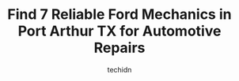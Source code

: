---
layout: ampstory
image: https://images.unsplash.com/photo-1630686120465-89debf3b32a8?ixlib=rb-4.0.3&ixid=MnwxMjA3fDB8MHxwaG90by1wYWdlfHx8fGVufDB8fHx8&auto=format&fit=crop&w=640&h=853&q=80
author: techidn
featured: false
description: Looking for reliable and skilled Ford Mechanic in Port Arthur TX, USA? Your search ends here with the 7 best Ford Mechanic in town. With their expertise and commitment to delivering exceptio
title: Find 7 Reliable Ford Mechanics in Port Arthur TX for Automotive Repairs
cover:
   title: Find 7 Reliable Ford Mechanics in Port Arthur TX for Automotive Repairs
   subtitle: Rickpate
   background: https://images.unsplash.com/photo-1630686120465-89debf3b32a8?ixlib=rb-4.0.3&ixid=MnwxMjA3fDB8MHxwaG90by1wYWdlfHx8fGVufDB8fHx8&auto=format&fit=crop&w=640&h=853&q=80

pages: 
 - layout: thirds
   top: <h1>#1 Mid County Lube & Auto Repair LLC</h1>
   bottom: "<p>I went for an inspection. When it was my turn, a mechanic got in my car & told me to drive around the back. He said he saw my handicapped placard, and he didnt want me t</p>"
   background: https://www.knot35.com/toplist/wp-content/uploads/2023/06/best-ford-mechanic-1-in-port-arthur-tx-1685831521.jpeg
   backgroundblur: true
 - layout: thirds
   top: <h1>#2 Philpott Ford Service Center</h1>
   bottom: "<p>1400 US-69, Nederland, TX 77627, United States</p>"
   background: https://www.knot35.com/toplist/wp-content/uploads/2023/06/best-ford-mechanic-2-in-port-arthur-tx-1685831522.jpeg
   cta:
      link: https://www.knot35.com/toplist/find-7-reliable-ford-mechanics-in-port-arthur-tx-for-automotive-repairs/
      text: Find 7 Reliable Ford Mechanics in Port Arthur TX for Automotive Repairs
 - layout: thirds
   top: <h1>#3 F & D Auto Repair</h1>
   bottom: "<p>2707 W Rev Dr Ransom Howard St, Port Arthur, TX 77640, United States</p>"
   background: https://www.knot35.com/toplist/wp-content/uploads/2023/06/best-ford-mechanic-3-in-port-arthur-tx-1685831522.jpeg
   cta:
      link: https://www.knot35.com/toplist/find-7-reliable-ford-mechanics-in-port-arthur-tx-for-automotive-repairs/
      text: Find 7 Reliable Ford Mechanics in Port Arthur TX for Automotive Repairs
 - layout: thirds
   top: <h1>#4 Boydangs Automotive & Tire</h1>
   bottom: "<p>6100 Gulfway Dr, Port Arthur, TX 77642, United States</p>"
   background: https://images.unsplash.com/photo-1527067829737-402993088e6b?ixlib=rb-4.0.3&ixid=MnwxMjA3fDB8MHxwaG90by1wYWdlfHx8fGVufDB8fHx8&auto=format&fit=crop&w=640&h=853&q=80
   cta:
      link: https://www.knot35.com/toplist/find-7-reliable-ford-mechanics-in-port-arthur-tx-for-automotive-repairs/
      text: Find 7 Reliable Ford Mechanics in Port Arthur TX for Automotive Repairs
 - layout: thirds
   top: <h1>#5 Peters Auto Repair & Body</h1>
   bottom: "<p>2330 Gulfway Dr, Port Arthur, TX 77640, United States</p>"
   background: https://images.unsplash.com/photo-1608501821300-4f99e58bba77?ixlib=rb-4.0.3&ixid=MnwxMjA3fDB8MHxwaG90by1wYWdlfHx8fGVufDB8fHx8&auto=format&fit=crop&w=640&h=853&q=80
   cta:
      link: https://www.knot35.com/toplist/find-7-reliable-ford-mechanics-in-port-arthur-tx-for-automotive-repairs/
      text: Find 7 Reliable Ford Mechanics in Port Arthur TX for Automotive Repairs
 - layout: thirds
   top: <h1>#6 California Auto Repair</h1>
   bottom: "<p>2948 9th Ave, Port Arthur, TX 77642, United States</p>"
   background: https://plus.unsplash.com/premium_photo-1664640458616-3c74f8cb4589?ixlib=rb-4.0.3&ixid=MnwxMjA3fDB8MHxwaG90by1wYWdlfHx8fGVufDB8fHx8&auto=format&fit=crop&w=640&h=853&q=80
   cta:
      link: https://www.knot35.com/toplist/find-7-reliable-ford-mechanics-in-port-arthur-tx-for-automotive-repairs/
      text: Find 7 Reliable Ford Mechanics in Port Arthur TX for Automotive Repairs
 - layout: thirds
   top: <h1>#7 Quick Lane Tire and Auto Center</h1>
   bottom: "<p>4545 Twin City Hwy, Port Arthur, TX 77642, United States</p>"
   background: https://images.unsplash.com/photo-1609083590460-7b8cc0ca65f8?ixlib=rb-4.0.3&ixid=MnwxMjA3fDB8MHxwaG90by1wYWdlfHx8fGVufDB8fHx8&auto=format&fit=crop&w=640&h=853&q=80
   cta:
      link: https://www.knot35.com/toplist/find-7-reliable-ford-mechanics-in-port-arthur-tx-for-automotive-repairs/
      text: Find 7 Reliable Ford Mechanics in Port Arthur TX for Automotive Repairs
 - layout: thirds
   middle: Continue reading...
   background: https://images.unsplash.com/photo-1510906594845-bc082582c8cc?ixlib=rb-4.0.3&ixid=MnwxMjA3fDB8MHxwaG90by1wYWdlfHx8fGVufDB8fHx8&auto=format&fit=crop&w=640&h=853&q=80
   cta:
      link: https://www.knot35.com/toplist/find-7-reliable-ford-mechanics-in-port-arthur-tx-for-automotive-repairs/
      text: Find 7 Reliable Ford Mechanics in Port Arthur TX for Automotive Repairs
      
---